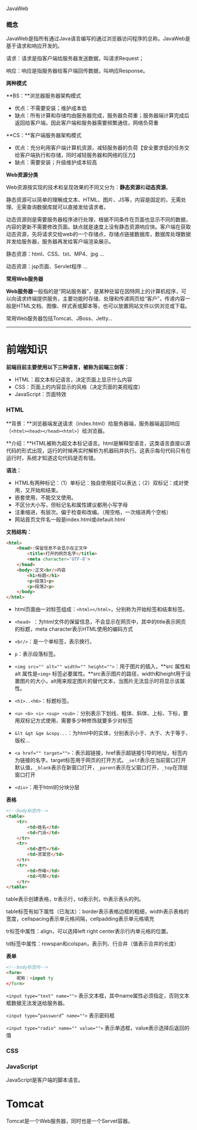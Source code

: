 JavaWeb

### 概念

JavaWeb是指所有通过Java语言编写的通过浏览器访问程序的总称。JavaWeb是基于请求和响应开发的。

请求：请求是指客户端给服务器发送数据，叫请求Request；

响应：响应是指服务器给客户端回传数据，叫响应Response。



**两种模式**

**BS：**浏览器服务器架构模式

* 优点：不需要安装；维护成本低
* 缺点：所有计算和存储均由服务器完成，服务器负荷重；服务器端计算完成后返回给客户端，因此客户端和服务器需要频繁通信，网络负荷重

**CS：**客户端服务器架构模式

* 优点：充分利用客户端计算机资源，减轻服务器的负荷【安全要求低的任务交给客户端执行和存储，同时减轻服务器和网络的压力】
* 缺点：需要安装；升级维护成本较高



**Web资源分类**

Web资源按实现的技术和呈现效果的不同又分为：**静态资源**和**动态资源**。

静态资源可以简单的理解成文本、HTML、图片、JS等，内容是固定的，无需处理、无需查询数据库就可以直接发给请求者。

动态资源则是需要服务器程序进行处理，根据不同条件在页面也显示不同的数据，内容的更新不需要修改页面。缺点就是速度上没有静态资源响应快。客户端在获取动态资源，先将请求交给web的一个存储点，存储点链接数据库，数据库处理数据并发给服务器，服务器再发给客户端渲染展示。

静态资源：html、CSS、txt、MP4、jpg …

动态资源：jsp页面、Servlet程序 …



**常用Web服务器**

**Web服务器**一般指的是“网站服务器”，是某种驻留在因特网上的计算机程序，可以向请求终端提供服务，主要功能时存储、处理和传递网页给“客户”，传递内容一般是HTML文档、图像、样式表或脚本等，也可以放置网站文件以供浏览或下载。

常用Web服务器包括Tomcat、JBoss、Jetty…



---



# 前端知识

**前端目前主要使用以下三种语言，被称为前端三剑客：**

- HTML：超文本标记语言，决定页面上显示什么内容
- CSS：页面上的内容显示的风格（决定页面的美观程度）
- JavaScript：页面特效



### HTML

**背景：**浏览器端发送请求（index.html）给服务器端，服务器端返回响应（`<html><head></head><html>`）给浏览器。

**介绍：**HTML被称为超文本标记语言。html是解释型语言，这类语言直接以源代码的形式出现，运行的时候再实时解析为机器码并执行。这表示每句代码只有在运行时，系统才知道这句代码是否有错。

**语法：**

* HTML有两种标记：（1）单标记：独自使用就可以表达；（2）双标记：成对使用，又开始和结束。
* 嵌套使用，不能交叉使用。
* 不区分大小写，但标记名和属性建议都用小写字母
* 注重缩进，有层次。偏于检查和改编。（用空格，一次缩进两个空格）
* 网站首页文件名一般是index.html或default.html


**文档结构：**

```html
<html>
	<head>:保留信息不会显示在正文中
		<title>打开的网页名字</title>
		<meta character='UTF-8'>
	</head>
	<body>:正文<br/>内容
		<h1>标题</h1>
		<p>段落1<p>
		<p>段落2<p>
	</body>
</html>	
```

* html页面由一对标签组成：`<html></html>`，分别称为开始标签和结束标签。

* `<head> `：为html文件的保留信息，不会显示在网页中，其中的title表示网页的标题，meta character表示HTML使用的编码方式

* `<br/>`：是一个单标签，表示换行。

* `p`：表示段落标签。

* `<img src="" alt="" width="" height="">`：用于图片的插入，**src 属性和 alt 属性是`<img>` 标签必要属性。**src表示图片的路径，width和height用于设置图片的大小，alt用来规定图片的替代文本，当图片无法显示时将显示该属性。

* `<h1>..<h6>`：标题标签。

* `<u> <b> <i> <sup> <sub>`：分别表示下划线、粗体、斜体、上标、下标，要用双标记方式使用，需要多少种修饰就要多少对标签

* `&lt &gt &ge &copy...`：为html中的实体，分别表示小于、大于、大于等于、版权…

* `<a href="" target="">`：表示超链接，href表示超链接引导的地址，标签内为链接的名字。target标签用于网页的打开方式。`_self`表示在当前窗口打开默认值，`_blank`表示在新窗口打开，`_parent`表示在父窗口打开，`_top`在顶层窗口打开

*  `<div>`：用于html的分块分层



**表格**

```html
<!--body标签内-->
<table>
    <tr>
    	<td>姓名</td>
        <td>门派</td>
    </tr>
    <tr>
    	<td>虚竹</td>
        <td>灵鹫宫</td>
    </tr>
    <tr>
    	<td>乔峰</td>
        <td>丐帮</td>
    </tr>
</table>
```

table表示创建表格，tr表示行，td表示列，th表示表头的列。

table标签有如下属性（已淘汰）：border表示表格边框的粗细，width表示表格的宽度，cellspacing表示单元格间隔，cellpadding表示单元格填充

tr标签中属性：align，可以选择left right center表示行内单元格的位置。

td标签中属性：rowspan和colspan，表示列、行合并（值表示合并的长度）



**表单**

```html
<!--body标签内-->
<form>
	昵称：<input ty
</form>
```

`<input type="text" name="">` 表示文本框，其中name属性必须指定，否则文本框数据无法发送给服务器。

`<input type=“password” name="">` 表示密码框

`<input type="radio" name="" value="">` 表示单选框，value表示选择后返回的值






### CSS





### JavaScript

JavaScript是客户端的脚本语言。







# Tomcat

Tomcat是一个Web服务器，同时也是一个Servet容器。

















